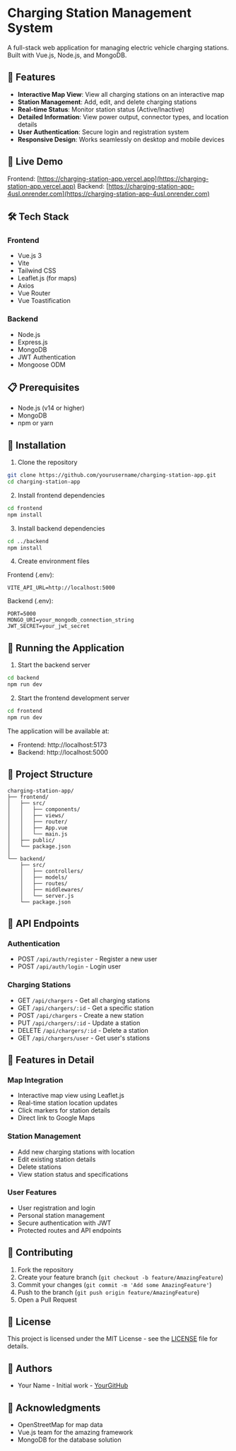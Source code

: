 # Charging Station Management System

A full-stack web application for managing electric vehicle charging stations. Built with Vue.js, Node.js, and MongoDB.

## 🌟 Features

- **Interactive Map View**: View all charging stations on an interactive map
- **Station Management**: Add, edit, and delete charging stations
- **Real-time Status**: Monitor station status (Active/Inactive)
- **Detailed Information**: View power output, connector types, and location details
- **User Authentication**: Secure login and registration system
- **Responsive Design**: Works seamlessly on desktop and mobile devices

## 🚀 Live Demo

Frontend: [https://charging-station-app.vercel.app](https://charging-station-app.vercel.app)
Backend: [https://charging-station-app-4usl.onrender.com](https://charging-station-app-4usl.onrender.com)

## 🛠️ Tech Stack

### Frontend
- Vue.js 3
- Vite
- Tailwind CSS
- Leaflet.js (for maps)
- Axios
- Vue Router
- Vue Toastification

### Backend
- Node.js
- Express.js
- MongoDB
- JWT Authentication
- Mongoose ODM

## 📋 Prerequisites

- Node.js (v14 or higher)
- MongoDB
- npm or yarn

## 🔧 Installation

1. Clone the repository
```bash
git clone https://github.com/yourusername/charging-station-app.git
cd charging-station-app
```

2. Install frontend dependencies
```bash
cd frontend
npm install
```

3. Install backend dependencies
```bash
cd ../backend
npm install
```

4. Create environment files

Frontend (.env):
```env
VITE_API_URL=http://localhost:5000
```

Backend (.env):
```env
PORT=5000
MONGO_URI=your_mongodb_connection_string
JWT_SECRET=your_jwt_secret
```

## 🚀 Running the Application

1. Start the backend server
```bash
cd backend
npm run dev
```

2. Start the frontend development server
```bash
cd frontend
npm run dev
```

The application will be available at:
- Frontend: http://localhost:5173
- Backend: http://localhost:5000

## 📁 Project Structure

```
charging-station-app/
├── frontend/
│   ├── src/
│   │   ├── components/
│   │   ├── views/
│   │   ├── router/
│   │   ├── App.vue
│   │   └── main.js
│   ├── public/
│   └── package.json
│
└── backend/
    ├── src/
    │   ├── controllers/
    │   ├── models/
    │   ├── routes/
    │   ├── middlewares/
    │   └── server.js
    └── package.json
```

## 🔐 API Endpoints

### Authentication
- POST `/api/auth/register` - Register a new user
- POST `/api/auth/login` - Login user

### Charging Stations
- GET `/api/chargers` - Get all charging stations
- GET `/api/chargers/:id` - Get a specific station
- POST `/api/chargers` - Create a new station
- PUT `/api/chargers/:id` - Update a station
- DELETE `/api/chargers/:id` - Delete a station
- GET `/api/chargers/user` - Get user's stations

## 🎯 Features in Detail

### Map Integration
- Interactive map view using Leaflet.js
- Real-time station location updates
- Click markers for station details
- Direct link to Google Maps

### Station Management
- Add new charging stations with location
- Edit existing station details
- Delete stations
- View station status and specifications

### User Features
- User registration and login
- Personal station management
- Secure authentication with JWT
- Protected routes and API endpoints

## 🤝 Contributing

1. Fork the repository
2. Create your feature branch (`git checkout -b feature/AmazingFeature`)
3. Commit your changes (`git commit -m 'Add some AmazingFeature'`)
4. Push to the branch (`git push origin feature/AmazingFeature`)
5. Open a Pull Request

## 📝 License

This project is licensed under the MIT License - see the [LICENSE](LICENSE) file for details.

## 👥 Authors

- Your Name - Initial work - [YourGitHub](https://github.com/yourusername)

## 🙏 Acknowledgments

- OpenStreetMap for map data
- Vue.js team for the amazing framework
- MongoDB for the database solution